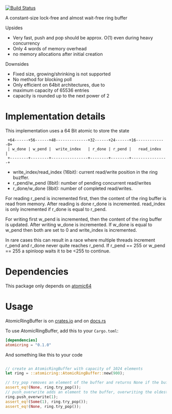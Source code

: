 
[![Build Status](https://travis-ci.org/eun-ice/atomicring.svg?branch=master)](https://travis-ci.org/obourgain/rust-atomic64)

 A constant-size lock-free and almost wait-free ring buffer


 Upsides

 - Very fast, push and pop should be approx. O(1) even during heavy concurrency
 - Only 4 words of memory overhead
 - no memory allocations after initial creation
 
 
 Downsides

 - Fixed size, growing/shrinking is not supported
 - No method for blocking poll
 - Only efficient on 64bit architectures, due to 
 - maximum capacity of 65536 entries
 - capacity is rounded up to the next power of 2

 # Implementation details

 This implementation uses a 64 Bit atomic to store the state

```Text
 +64------+56------+48--------------+32------+24------+16-------------0+
 | w_done | w_pend |  write_index   | r_done | r_pend |   read_index   |
 +--------+--------+----------------+--------+--------+----------------+
```

- write_index/read_index (16bit): current read/write position in the ring buzffer.
- r_pend/w_pend (8bit): number of pending concurrent read/writes
- r_done/w_done (8bit): number of completed read/writes.

 For reading r_pend is incremented first, then the content of the ring buffer is read from memory.
 After reading is done r_done is incremented. read_index is only incremented if r_done is equal to r_pend.

 For writing first w_pend is incremented, then the content of the ring buffer is updated.
 After writing w_done is incremented. If w_done is equal to w_pend then both are set to 0 and write_index is incremented.

 In rare cases this can result in a race where multiple threads increment r_pend and r_done never quite reaches r_pend.
 If r_pend == 255 or w_pend == 255 a spinloop waits it to be <255 to continue.




# Dependencies

This package only depends on [atomic64](https://github.com/obourgain/rust-atomic64)

# Usage

AtomicRingBuffer is on [crates.io](https://crates.io/crates/atomicring) and on [docs.rs](https://docs.rs/atomicring/)

To use AtomicRingBuffer, add this to your `Cargo.toml`:

```toml
[dependencies]
atomicring = "0.1.0"
```


And something like this to your code

 ```rust
 
 // create an AtomicRingBuffer with capacity of 1024 elements 
 let ring = ::atomicring::AtomicRingBuffer::new(900);

// try_pop removes an element of the buffer and returns None if the buffer is empty
 assert_eq!(None, ring.try_pop());
 // push_overwrite adds an element to the buffer, overwriting the oldest element if the buffer is full: 
 ring.push_overwrite(1);
 assert_eq!(Some(1), ring.try_pop());
 assert_eq!(None, ring.try_pop());
 ```
